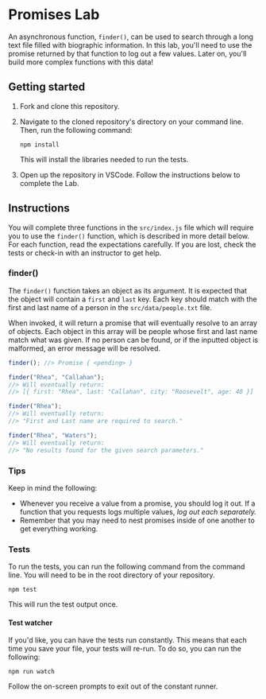 # Promises Lab

An asynchronous function, `finder()`, can be used to search through a long text file filled with biographic information. In this lab, you'll need to use the promise returned by that function to log out a few values. Later on, you'll build more complex functions with this data!

## Getting started

1. Fork and clone this repository.

1. Navigate to the cloned repository's directory on your command line. Then, run the following command:

   ```
   npm install
   ```

   This will install the libraries needed to run the tests.

1. Open up the repository in VSCode. Follow the instructions below to complete the Lab.

## Instructions

You will complete three functions in the `src/index.js` file which will require you to use the `finder()` function, which is described in more detail below. For each function, read the expectations carefully. If you are lost, check the tests or check-in with an instructor to get help.

### finder()

The `finder()` function takes an object as its argument. It is expected that the object will contain a `first` and `last` key. Each key should match with the first and last name of a person in the `src/data/people.txt` file.

When invoked, it will return a promise that will eventually resolve to an array of objects. Each object in this array will be people whose first and last name match what was given. If no person can be found, or if the inputted object is malformed, an error message will be resolved.

```js
finder(); //> Promise { <pending> }

finder("Rhea", "Callahan");
//> Will eventually return:
//> [{ first: "Rhea", last: "Callahan", city: "Roosevelt", age: 40 }]

finder("Rhea");
//> Will eventually return:
//> "First and Last name are required to search."

finder("Rhea", "Waters");
//> Will eventually return:
//> "No results found for the given search parameters."
```

### Tips

Keep in mind the following:

- Whenever you receive a value from a promise, you should log it out. If a function that you requests logs multiple values, _log out each separately._
- Remember that you may need to nest promises inside of one another to get everything working.

### Tests

To run the tests, you can run the following command from the command line. You will need to be in the root directory of your repository.

```
npm test
```

This will run the test output once.

#### Test watcher

If you'd like, you can have the tests run constantly. This means that each time you save your file, your tests will re-run. To do so, you can run the following:

```
npm run watch
```

Follow the on-screen prompts to exit out of the constant runner.
